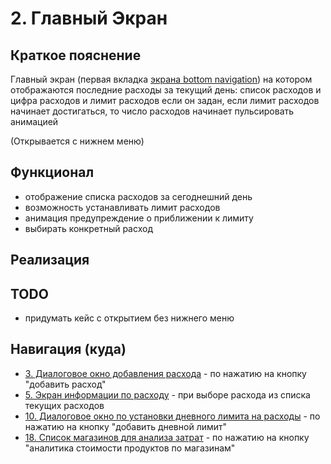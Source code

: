 # 2. Главный Экран

## Краткое пояснение

Главный экран (первая вкладка [экрана bottom navigation](screen_1_bottom_navigation_container.md))
на котором отображаются последние расходы за текущий день: список расходов и цифра расходов и лимит
расходов если он задан, если лимит расходов начинает достигаться, то число расходов
начинает пульсировать анимацией

(Открывается с нижнем меню)

## Функционал

- отображение списка расходов за сегоднешний день
- возможность устанавливать лимит расходов
- анимация предупреждение о приближении к лимиту
- выбирать конкретный расход

## Реализация

## TODO

- придумать кейс с открытием без нижнего меню

## Навигация (куда)

- [3. Диалоговое окно добавления расхода](screen_3_add_spending.md) - по нажатию на кнопку "добавить
  расход"
- [5. Экран информации по расходу](screen_5_spending_info.md) - при выборе расхода из списка текущих
  расходов
- [10. Диалоговое окно по установки дневного лимита на расходы](screen_10_add_spending_limit.md) -
  по нажатию на кнопку "добавить дневной лимит"
- [18. Список магазинов для анализа затрат](screen_18_list_cost_analytics_shops.md) - по нажатию на
  кнопку "аналитика стоимости продуктов по магазинам"